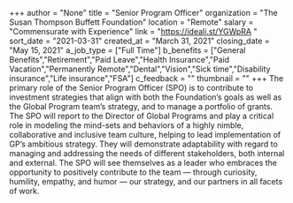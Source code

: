 +++
author = "None"
title = "Senior Program Officer"
organization = "The Susan Thompson Buffett Foundation"
location = "Remote"
salary = "Commensurate with Experience"
link = "https://ideali.st/YGWpRA "
sort_date = "2021-03-31"
created_at = "March 31, 2021"
closing_date = "May 15, 2021"
a_job_type = ["Full Time"]
b_benefits = ["General Benefits","Retirement","Paid Leave","Health Insurance","Paid Vacation","Permanently Remote","Dental","Vision","Sick time","Disability insurance","Life insurance","FSA"]
c_feedback = ""
thumbnail = ""
+++
The primary role of the Senior Program Officer (SPO) is to contribute to investment strategies that align with both the Foundation’s goals as well as the Global Program team’s strategy, and to manage a portfolio of grants. The SPO will report to the Director of Global Programs and play a critical role in modeling the mind-sets and behaviors of a highly nimble, collaborative and inclusive team culture, helping to lead implementation of GP’s ambitious strategy. They will demonstrate adaptability with regard to managing and addressing the needs of different stakeholders, both internal and external. The SPO will see themselves as a leader who embraces the opportunity to positively contribute to the team — through curiosity, humility, empathy, and humor — our strategy, and our partners in all facets of work. 
